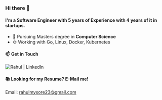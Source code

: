 ### Hi there 👋

#### I'm a Software Engineer with 5 years of Experience with 4 years of it in startups. 

- 🔭 Pursuing Masters degree in **Computer Science**
- ⚙️ Working with Go, Linux, Docker, Kubernetes

#### 📫 Get in Touch

<a href="https://www.linkedin.com/in/rahulmysore23/">
  <img align="left" alt="Rahul | LinkedIn" src="https://img.shields.io/badge/LinkedIn-0077B5?style=for-the-badge&logo=linkedin&logoColor=white" />
</a>

<br />

#### 📚 Looking for my Resume? E-Mail me!
Email: rahulmysore23@gmail.com
